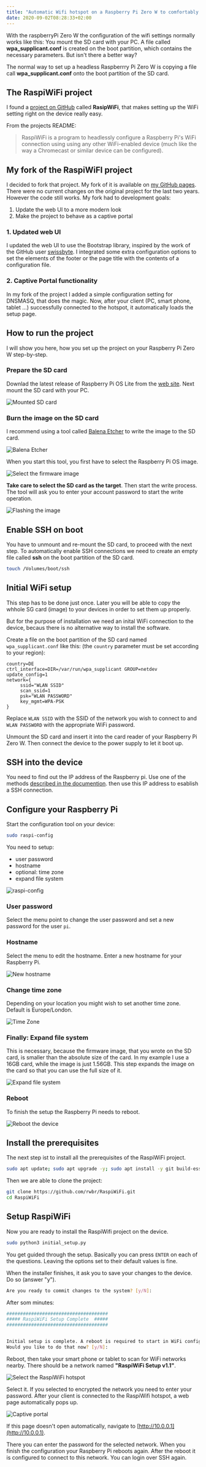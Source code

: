```yaml
---
title: "Automatic Wifi hotspot on a Raspberry Pi Zero W to comfortably setup the Wifi settings"
date: 2020-09-02T08:28:33+02:00
---
```


With the raspberryPi Zero W the configuration of the wifi settings normally works like this: You mount the SD card with your PC. A file called **wpa_supplicant.conf** is created on the boot partition, which contains the necessary parameters. But isn't there a better way? 

 <!--more-->

The normal way to set up a headless Raspberrry Pi Zero W is copying a file call **wpa_supplicant.conf** onto the boot partition of the SD card. 

## The RaspiWiFi project

I found a [project on GitHub](https://github.com/jasbur/RaspiWiFi) called **RasipWiFi**, that makes setting up the WiFi setting right on the device really easy.

From the projects README:

> RaspiWiFi is a program to headlessly configure a Raspberry Pi's WiFi
>connection using using any other WiFi-enabled device (much like the way
> a Chromecast or similar device can be configured).

## My fork of the RaspiWiFI project

I decided to fork that project. My fork of it is available on [my GitHub pages](https://github.com/rwbr/RaspiWiFi). There were no current changes on the original project for the last two years. However the code still works. My fork had to development goals: 

1. Update the web UI to a more modern look
2. Make the project to behave as a captive portal

### 1. Updated web UI

I updated the web UI to use the Bootstrap library, inspired by the work of the GitHub user [swissbyte](https://github.com/swissbyte/RaspiWiFi). I integrated some extra configuration options to set the elements of the footer or the page title with the contents of a configuration file.

### 2. Captive Portal functionality

In my fork of the project I added a simple configuration setting for DNSMASQ, that does the magic. Now, after your client (PC, smart phone, tablet ...) successfully connected to the hotspot, it automatically loads the setup page.

## How to run the project

I will show you here, how you set up the project on your Raspberry Pi Zero W step-by-step.

### Prepare the SD card

Downlad the latest release of Raspberry Pi OS Lite from the [web site](https://www.raspberrypi.org/downloads/raspberry-pi-os/). Next mount the SD card with your PC.

![Mounted SD card](/img/mounted-sd-card.png)

### Burn the image on the SD card

I recommend using a tool called [Balena Etcher](https://www.balena.io/etcher/) to write the image to the SD card. 

![Balena Etcher](/img/balena-etcher.png)

When you start this tool, you first have to select the Raspberry Pi OS image.

![Select the firmware image](/img/firmware-image.png)

**Take care to select the SD card as the target**. Then start the write process. The tool will ask you to enter your account password to start the write operation.

![Flashing the image](/img/etcher-flashing.png)

## Enable SSH on boot

You have to unmount and re-mount the SD card, to proceed with the next step. To automatically enable SSH connections we need to create an empty file called **ssh** on the boot partition of the SD card.

```bash
touch /Volumes/boot/ssh
```

## Initial WiFi setup

This step has to be done just once. Later you will be able to copy the whhole SG card (image) to your devices in order to set them up properly. 

But for the purpose of installation we need an inital WiFi connection to the device, becaus there is no alternative way to install the software.

Create a file on the boot partition of the SD card named ```wpa_supplicant.conf``` like this: (the ```country``` parameter must be set according to your region):

```
country=DE 
ctrl_interface=DIR=/var/run/wpa_supplicant GROUP=netdev 
update_config=1 
network={
     ssid="WLAN SSID"
     scan_ssid=1
     psk="WLAN PASSWORD"
     key_mgmt=WPA-PSK
}
```

Replace ```WLAN SSID``` with the SSID of the network you wish to connect to and ```WLAN PASSWORD``` with the appropriate WiFi password.

Unmount the SD card and insert it into the card reader of your Raspberry Pi Zero W. Then connect the device to the power supply to let it boot up. 

## SSH into the device

You need to find out the IP address of the Raspberry pi. Use one of the methods [described in the documention](https://www.raspberrypi.org/documentation/remote-access/ip-address.md). then use this IP address to esablish a SSH connection.

## Configure your Raspberry Pi

Start the configuration tool on your device:

```bash
sudo raspi-config
```

You need to setup:

* user password
* hostname
* optional: time zone
* expand file system

![raspi-config](/img/raspi-config.png)

### User password

Select the menu point to change the user password and set a new password for the user ```pi```.

### Hostname

Select the menu to edit the hostname. Enter a new hostname for your Raspberry Pi. 

![New hostname](/img/new-hostname.png)

### Change time zone

Depending on your location you might wish to set another time zone. Default is Europe/London.

![Time Zone](/img/time-zone.png)

### Finally: Expand file system

This is necessary, because the firmware image, that you wrote on the SD card, is smaller than the absolute size of the card. In my example I use a 16GB card, while the image is just 1.56GB. This step expands the image on the card so that you can use the full size of it.

![Expand file system](/img/expand-filesystem.png)

### Reboot

To finish the setup the Raspberry Pi needs to reboot.

![Reboot the device](/img/finish-reboot.png)

## Install the prerequisites

The next step ist to install all the prerequisites of the RaspiWiFi project. 

```bash
sudo apt update; sudo apt upgrade -y; sudo apt install -y git build-essential
```

Then we are able to clone the project:

```bash
git clone https://github.com/rwbr/RaspiWiFi.git
cd RaspiWiFi
```

## Setup RaspiWiFi

Now you are ready to install the RaspiWifi project on the device.

```bash
sudo python3 initial_setup.py
```

You get guided through the setup. Basically you can press ```ENTER``` on each of the questions. Leaving the options set to their default values is fine. 

When the installer finishes, it ask you to save your changes to the device. Do so (answer "y").

```bash
Are you ready to commit changes to the system? [y/N]: 
```

After som minutes:

```bash
#####################################
##### RaspiWiFi Setup Complete  #####
#####################################


Initial setup is complete. A reboot is required to start in WiFi configuration mode...
Would you like to do that now? [y/N]: 
```

Reboot, then take your smart phone or tablet to scan for WiFi networks nearby. There should be a network named **"RaspiWiFi Setup v1.1"**. 

![Select the RaspiWiFi hotspot](/img/select-hotspot.png)

Select it. If you selected to encrypted the network you need to enter your password. After your client is connected to the RaspiWifi hotspot, a web page automatically pops up.

![Captive portal](/img/capitve-portal-page.png)

If this page doesn't open automatically, navigate to [http://10.0.0.1](http://10.0.0.1).

There you can enter the password for the selected network. When you finish the configuration your Raspberry Pi reboots again. After the reboot it is configured to connect to this network. You can login over SSH again. 